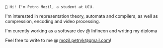 <!---
pmozil/pmozil is a ✨ special ✨ repository because its `README.md` (this file) appears on your GitHub profile.
You can click the Preview link to take a look at your changes.
--->
 	👋 Hi! I'm Petro Mozil, a student at UCU.

I'm interested in representation theory, automata and compilers, as well as compression, encoding and video processing.

I'm curently working as a software dev @ Infineon and writing my diploma

Feel free to write to me @ <mozil.petryk@gmail.com>!
